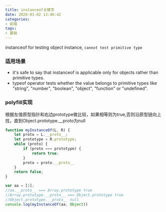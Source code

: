 ```yaml
---
title: instanceof关键字
date: 2020-01-02 13:46:42
categories:
- 前端
tags:
- 基础
---
```


instanceof for testing object instance, `cannot test primitive type`

<!-- more -->
### 适用场景
*  it's safe to say that instanceof is applicable only for objects rather than primitive types.
*  typeof operator tests whether the value belongs to primitive types like "string", "number", "boolean", "object", "function" or "undefined".

### polyfill实现
根据左值原型指针和右边prototype做比较，如果相等则为true,否则沿原型链向上找，直到Object.prototype.__proto为null
```javascript
function myInstanceOf(L, R) {
    let proto = L.__proto__;
    let prototype = R.prototype;
    while (proto) {
        if (proto === prototype) {
            return true;
        }
        proto = proto.__proto__
    }
    return false;
}

var aa = [1];
//aa.__proto__ === Array.prototype true
//Array.prototype.__proto__ === Object.prototype true
//Object.prototype.__proto__ null
console.log(myInstanceOf(aa, Object))
```